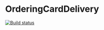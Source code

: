 # OrderingCardDelivery
[![Build status](https://ci.appveyor.com/api/projects/status/m1p2h496ebhxwekk?svg=true)](https://ci.appveyor.com/project/OlgaF0111/orderingcarddelivery-lqyw8)
